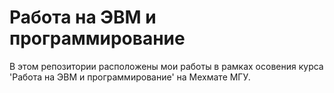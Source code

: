 # Работа на ЭВМ и программирование
В этом репозитории расположены мои работы в рамках осовения курса 'Работа на ЭВМ и программирование' на Мехмате МГУ.